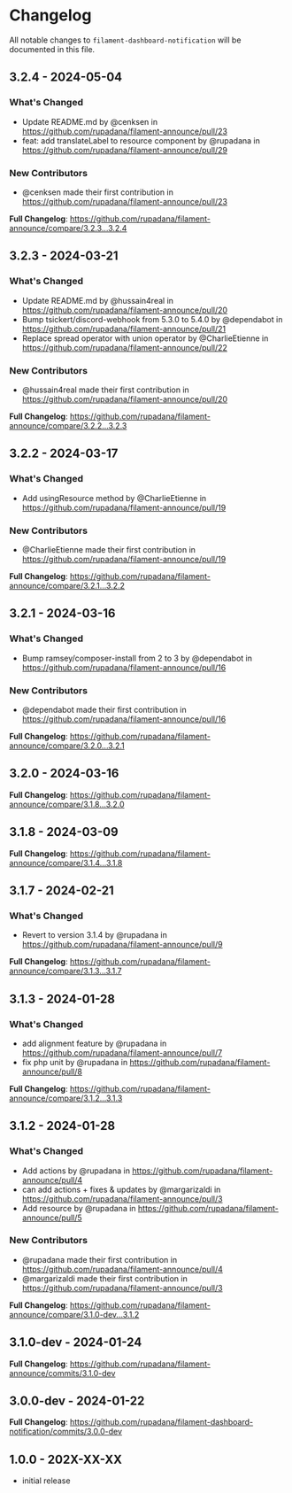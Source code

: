 # Changelog

All notable changes to `filament-dashboard-notification` will be documented in this file.

## 3.2.4 - 2024-05-04

### What's Changed

* Update README.md by @cenksen in https://github.com/rupadana/filament-announce/pull/23
* feat: add translateLabel to resource component by @rupadana in https://github.com/rupadana/filament-announce/pull/29

### New Contributors

* @cenksen made their first contribution in https://github.com/rupadana/filament-announce/pull/23

**Full Changelog**: https://github.com/rupadana/filament-announce/compare/3.2.3...3.2.4

## 3.2.3 - 2024-03-21

### What's Changed

* Update README.md by @hussain4real in https://github.com/rupadana/filament-announce/pull/20
* Bump tsickert/discord-webhook from 5.3.0 to 5.4.0 by @dependabot in https://github.com/rupadana/filament-announce/pull/21
* Replace spread operator with union operator by @CharlieEtienne in https://github.com/rupadana/filament-announce/pull/22

### New Contributors

* @hussain4real made their first contribution in https://github.com/rupadana/filament-announce/pull/20

**Full Changelog**: https://github.com/rupadana/filament-announce/compare/3.2.2...3.2.3

## 3.2.2 - 2024-03-17

### What's Changed

* Add usingResource method by @CharlieEtienne in https://github.com/rupadana/filament-announce/pull/19

### New Contributors

* @CharlieEtienne made their first contribution in https://github.com/rupadana/filament-announce/pull/19

**Full Changelog**: https://github.com/rupadana/filament-announce/compare/3.2.1...3.2.2

## 3.2.1 - 2024-03-16

### What's Changed

* Bump ramsey/composer-install from 2 to 3 by @dependabot in https://github.com/rupadana/filament-announce/pull/16

### New Contributors

* @dependabot made their first contribution in https://github.com/rupadana/filament-announce/pull/16

**Full Changelog**: https://github.com/rupadana/filament-announce/compare/3.2.0...3.2.1

## 3.2.0 - 2024-03-16

**Full Changelog**: https://github.com/rupadana/filament-announce/compare/3.1.8...3.2.0

## 3.1.8 - 2024-03-09

**Full Changelog**: https://github.com/rupadana/filament-announce/compare/3.1.4...3.1.8

## 3.1.7 - 2024-02-21

### What's Changed

* Revert to version 3.1.4 by @rupadana in https://github.com/rupadana/filament-announce/pull/9

**Full Changelog**: https://github.com/rupadana/filament-announce/compare/3.1.3...3.1.7

## 3.1.3 - 2024-01-28

### What's Changed

* add alignment feature by @rupadana in https://github.com/rupadana/filament-announce/pull/7
* fix php unit by @rupadana in https://github.com/rupadana/filament-announce/pull/8

**Full Changelog**: https://github.com/rupadana/filament-announce/compare/3.1.2...3.1.3

## 3.1.2 - 2024-01-28

### What's Changed

* Add actions by @rupadana in https://github.com/rupadana/filament-announce/pull/4
* can add actions + fixes & updates by @margarizaldi in https://github.com/rupadana/filament-announce/pull/3
* Add resource by @rupadana in https://github.com/rupadana/filament-announce/pull/5

### New Contributors

* @rupadana made their first contribution in https://github.com/rupadana/filament-announce/pull/4
* @margarizaldi made their first contribution in https://github.com/rupadana/filament-announce/pull/3

**Full Changelog**: https://github.com/rupadana/filament-announce/compare/3.1.0-dev...3.1.2

## 3.1.0-dev - 2024-01-24

**Full Changelog**: https://github.com/rupadana/filament-announce/commits/3.1.0-dev

## 3.0.0-dev - 2024-01-22

**Full Changelog**: https://github.com/rupadana/filament-dashboard-notification/commits/3.0.0-dev

## 1.0.0 - 202X-XX-XX

- initial release
